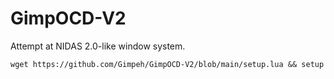 # GimpOCD-V2
Attempt at NIDAS 2.0-like window system.

```
wget https://github.com/Gimpeh/GimpOCD-V2/blob/main/setup.lua && setup
```
